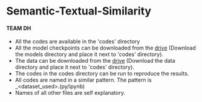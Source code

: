 # Semantic-Textual-Similarity

#### TEAM DH
- All the codes are available in the 'codes' directory
- All the model checkpoints can be downloaded from the [drive](https://iiitaphyd-my.sharepoint.com/:f:/g/personal/tanishq_goel_research_iiit_ac_in/ElzXoU3kniZJnNkm7q0IB7QB4FRnizSw7nL8a3qfYwlMWQ?e=73A2Ql) (Download the models directory and place it next to 'codes' directory).
- The data can be downloaded from the [drive](https://iiitaphyd-my.sharepoint.com/:f:/g/personal/tanishq_goel_research_iiit_ac_in/ElzXoU3kniZJnNkm7q0IB7QB4FRnizSw7nL8a3qfYwlMWQ?e=73A2Ql) (Download the data directory and place it next to 'codes' directory).
- The codes in the codes directory can be run to reproduce the results.
- All codes are named in a similar pattern. The pattern is <Model>_<dataset_used>.(py/ipynb)
- Names of all other files are self explanatory.
